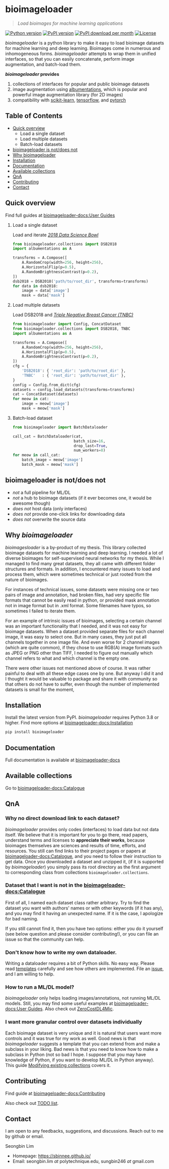 
# bioimageloader
> _Load bioimages for machine learning applications_

[![Python version](https://img.shields.io/pypi/pyversions/bioimageloader)](https://pypi.org/project/bioimageloader/)
[![PyPI version](https://img.shields.io/pypi/v/bioimageloader)](https://pypi.org/project/bioimageloader/)
[![PyPI download per month](https://img.shields.io/pypi/dm/bioimageloader)](https://pypi.org/project/bioimageloader/)
[![License](https://img.shields.io/github/license/LaboratoryOpticsBiosciences/bioimageloader)](https://github.com/LaboratoryOpticsBiosciences/bioimageloader/blob/main/LICENSE)

_bioimageloader_ is a python library to make it easy to load bioimage datasets for
machine learning and deep learning. Bioimages come in numerous and inhomogeneous forms.
_bioimageloader_ attempts to wrap them in unified interfaces, so that you can easily
concatenate, perform image augmentation, and batch-load them.

**_bioimageloader_ provides**

1. collections of interfaces for popular and public bioimage datasets
2. image augmentation using [albumentations], which is popular and powerful
   image augmentation library (for 2D images)
3. compatibility with [scikit-learn], [tensorflow], and [pytorch]


## Table of Contents
- [Quick overview](#quick-overview)
    - Load a single dataset
    - Load multiple datasets
    - Batch-load datasets
- [bioimageloader is not/does not](#bioimageloader-is-notdoes-not)
- [Why bioimageloader](#why-bioimageloader)
- [Installation](#installation)
- [Documentation](#documentation)
- [Available collections](#available-collections)
- [QnA](#qna)
- [Contributing](#contributing)
- [Contact](#contact)

## Quick overview
Find full guides at [bioimageloader-docs:User Guides]

1. Load a single dataset

    Load and iterate [_2018 Data Science Bowl_](https://www.kaggle.com/c/data-science-bowl-2018/)

    ```python
    from bioimageloader.collections import DSB2018
    import albumentations as A

    transforms = A.Compose([
        A.RandomCrop(width=256, height=256),
        A.HorizontalFlip(p=0.5),
        A.RandomBrightnessContrast(p=0.2),
    ])
    dsb2018 = DSB2018('path/to/root_dir', transforms=transforms)
    for data in dsb2018:
        image = data['image']
        mask = data['mask']
    ```

2. Load multiple datasets

    Load DSB2018 and [_Triple Negative Breast Cancer (TNBC)_](https://ieeexplore.ieee.org/document/8438559)

    ```python
    from bioimageloader import Config, ConcatDataset
    from bioimageloader.collections import DSB2018, TNBC
    import albumentations as A

    transforms = A.Compose([
        A.RandomCrop(width=256, height=256),
        A.HorizontalFlip(p=0.5),
        A.RandomBrightnessContrast(p=0.2),
    ])
    cfg = {
        'DSB2018': { 'root_dir': 'path/to/root_dir' },
        'TNBC'   : { 'root_dir': 'path/to/root_dir' },
    }
    config = Config.from_dict(cfg)
    datasets = config.load_datasets(transforms=transforms)
    cat = ConcatDataset(datasets)
    for meow in cat:
        image = meow['image']
        mask = meow['mask']
    ```

3. Batch-load dataset

    ```python
    from bioimageloader import BatchDataloader

    call_cat = BatchDataloader(cat,
                               batch_size=16,
                               drop_last=True,
                               num_workers=8)
    for meow in call_cat:
        batch_image = meow['image']
        batch_mask = meow['mask']
    ```

## bioimageloader is not/does not

- _not_ a full pipeline for ML/DL
- _not_ a hub to bioimage datasets (if it ever becomes one, it would be awesome though)
- _does not_ host data (only interfaces)
- _does not_ provide one-click links for downloading data
- _does not_ overwrite the source data


## Why _bioimageloader_
_bioimagesloader_ is a by-product of my thesis. This library collected bioimage datasets
for machine learning and deep learning. I needed a lot of diverse bioimages for
self-supervised neural networks for my thesis. While I managed to find many great
datasets, they all came with different folder structures and formats. In addition, I
encountered many issues to load and process them, which were sometimes technical or just
rooted from the nature of bioimages.

For instances of technical issues, some datasets were missing one or two pairs of image
and annotation, had broken files, had very specific file formats that cannot be easily
read in python, or provided mask annotation not in image format but in .xml format. Some
filenames have typos, so sometimes I failed to iterate them.

For an example of intrinsic issues of bioimages, selecting a certain channel was an
important functionality that I needed, and it was not easy for bioimage datasets. When a
dataset provided separate files for each channel image, it was easy to select one. But
in many cases, they just put all channels together in one image file. And even worse for
2 channel images (which are quite common), if they chose to use RGB(A) image formats
such as JPEG or PNG other than TIFF, I needed to figure out manually which channel
refers to what and which channel is the empty one.

There were other issues not mentioned above of course. It was rather painful to deal
with all these edge cases one by one. But anyway I did it and I thought it would be
valuable to package and share it with community so that others do not have to suffer,
even though the number of implemented datasets is small for the moment,



## Installation
Install the latest version from PyPI. _bioimageloader_ requires Python 3.8 or higher.
Find more options at [bioimageloader-docs:Installation]

```bash
pip install bioimageloader
```

## Documentation
Full documentation is available at [bioimageloader-docs]


## Available collections
Go to [bioimageloader-docs:Catalogue]


## QnA
### Why no direct download link to each dataset?
_bioimageloader_ provides only codes (interfaces) to load data but not data itself. We
believe that it is important for you to go there, read papers, understand terms and
licenses to **appreciate their works**, because bioimages themselves are sciences and
results of time, efforts, and resources. You still can find links to their project pages
or papers at [bioimageloader-docs:Catalogue], and you need to follow their instruction
to get data. Once you downloaded a dataset and unzipped it, (if it is supported by
_bioimageloader_) you simply pass its root directory as the first argument to
corresponding class from collections `bioimageloader.collections`.

### Dataset that I want is not in the [bioimageloader-docs:Catalogue]
First of all, I named each dataset class rather arbitrary. Try to find the
dataset you want with authors' names or with other keywords (if it has any), and
you may find it having an unexpected name. If it is the case, I apologize for
bad naming.

If you still cannot find it, then you have two options: either you do it yourself (see
below question and please consider contributing!), or you can file an issue so that the
community can help.


### Don't know how to write my own dataloader.
Writing a dataloader requires a bit of Python skills. No easy way. Please read
[templates] carefully and see how others are implemented. File an [issue], and I am
willing to help.


### How to run a ML/DL model?
_bioimageloader_ only helps loading images/annotations, not running ML/DL
models. Still, you may find some useful examples at [bioimageloader-docs:User Guides].
Also check out [ZeroCostDL4Mic](https://github.com/HenriquesLab/ZeroCostDL4Mic).


### I want more granular control over datasets individually
Each bioimage dataset is very unique and it is natural that users want more controls
and it was true for my work as well. Good news is that _bioimageloader_ suggests a
template that you can extend from and make a subclass in your liking. Bad news is
that you need to know how to make a subclass in Python (not so bad I hope. I suppose
that you may have knowledge of Python, if you want to develop ML/DL in Python
anyway). This guide [Modifying existing collections] covers it.


## Contributing
Find guide at [bioimageloader-docs:Contributing]

Also check out [TODO list](./TODO.md).


## Contact
I am open to any feedbacks, suggestions, and discussions. Reach out to me by github or
email.

Seongbin Lim
- Homepage: https://sbinnee.github.io/
- Email: seongbin.lim _at_ polytechnique.edu, sungbin246 _at_ gmail.com

<!-- links -->
[albumentations]: https://albumentations.ai/
[scikit-learn]:  https://scikit-learn.org/stable/index.html
[tensorflow]: https://www.tensorflow.org/
[pytorch]: https://pytorch.org/
[bioimageloader-docs]: https://laboratoryopticsbiosciences.github.io/bioimageloader-docs/
[bioimageloader-docs:Installation]: https://laboratoryopticsbiosciences.github.io/bioimageloader-docs/installation/index.html
[bioimageloader-docs:Catalogue]: https://laboratoryopticsbiosciences.github.io/bioimageloader-docs/catalogue/index.html
[bioimageloader-docs:User Guides]: https://laboratoryopticsbiosciences.github.io/bioimageloader-docs/user_guides/index.html
[templates]:  https://github.com/LaboratoryOpticsBiosciences/bioimageloader/blob/main/bioimageloader/template.py
[issue]: https://github.com/LaboratoryOpticsBiosciences/bioimageloader/issues
[Modifying existing collections]: https://laboratoryopticsbiosciences.github.io/bioimageloader-docs/user_guides/more2_subclassing.html
[bioimageloader-docs:Contributing]: https://laboratoryopticsbiosciences.github.io/bioimageloader-docs/contributing/index.html
